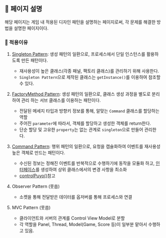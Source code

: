 ## :speech_balloon: 페이지 설명
해당 페이지는 게임 내 적용된 디자인 패턴을 설명하는 페이지로써, 각 문제를 해결한 방법을 설명한 페이지이다.

### :file_folder: 적용이유
1. [Singleton Pattern](src/puyopuyo/client/panel/map/MapPanel.java): 생성 패턴의 일환으로, 프로세스에서 단일 인스턴스를 활용하도록 만든 패턴이다.
    - 재사용성이 높은 클래스(각종 패널, 팩토리 클래스)를 관리하기 위해 사용한다.
    - `Singleton Pattern`으로 제작된 클래스는 `getInstance()`를 이용하여 참조할 수 있다.
   
2. [FactoryMethod Pattern](src/puyopuyo/server/move_command/MoveCommandFactory.java): 생성 패턴의 일환으로, 클래스 생성 과정을 별도로 분리하여 관리 하는 서브 클래스를 이용하는 패턴이다.
    - 전달된 메세지 타입과 방향키 정보를 통해, 알맞는 `Command` 클래스를 할당하는 역할
    - 주어진 `parameter`에 따라서, 객체를 할당하고 생성한 객체를 return한다.
    - 단순 할당 및 고유한 `property`는 없는 관계로 `singleton`으로 만들어 관리한다.
   
3. [Command Pattern](src/puyopuyo/server/move_command/LeftMoveCommand.java): 행위 패턴의 일환으로, 요청을 캡슐화하여 이벤트를 재사용성 높은 객체로 만드는 패턴이다.
    - 수신된 정보는 정해진 이벤트를 반복적으로 수행하기에 동작을 모듈화 하고, [인터페이스](src/puyopuyo/server/move_command/MoveCommand.java)를 생성하여 상위 클래스에서의 변경 사항을 최소화
    - [controlPuyo()](src/puyopuyo/server/ServerProcess.java)참고
    
4. Observer Pattern (못씀)
    - 소켓을 통해 전달받은 데이터를 옵저버를 통해 프로세스와 연결

5. MVC Pattern (못씀)
    - 클라이언트와 서버의 관계를 Control View Model로 분할
    - 각 역할을 Panel, Thread, Model(Game, Score 등)이 일부분 맡아서 수행하고 있음.
